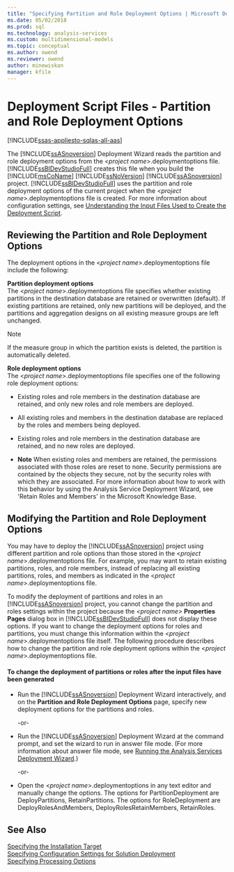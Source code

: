 ```yaml
---
title: "Specifying Partition and Role Deployment Options | Microsoft Docs"
ms.date: 05/02/2018
ms.prod: sql
ms.technology: analysis-services
ms.custom: multidimensional-models
ms.topic: conceptual
ms.author: owend
ms.reviewer: owend
author: minewiskan
manager: kfile
---
```

# Deployment Script Files - Partition and Role Deployment Options
[!INCLUDE[ssas-appliesto-sqlas-all-aas](../../includes/ssas-appliesto-sqlas-all-aas.md)]

  The [!INCLUDE[ssASnoversion](../../includes/ssasnoversion-md.md)] Deployment Wizard reads the partition and role deployment options from the \<*project name*>.deploymentoptions file. [!INCLUDE[ssBIDevStudioFull](../../includes/ssbidevstudiofull-md.md)] creates this file when you build the [!INCLUDE[msCoName](../../includes/msconame-md.md)] [!INCLUDE[ssNoVersion](../../includes/ssnoversion-md.md)] [!INCLUDE[ssASnoversion](../../includes/ssasnoversion-md.md)] project. [!INCLUDE[ssBIDevStudioFull](../../includes/ssbidevstudiofull-md.md)] uses the partition and role deployment options of the current project when the \<*project name*>.deploymentoptions file is created. For more information about configuration settings, see [Understanding the Input Files Used to Create the Deployment Script](../../analysis-services/multidimensional-models/deployment-script-files-input-used-to-create-deployment-script.md).  
  
## Reviewing the Partition and Role Deployment Options  
 The deployment options in the \<*project name*>.deploymentoptions file include the following:  
  
 **Partition deployment options**  
 The \<*project name*>.deploymentoptions file specifies whether existing partitions in the destination database are retained or overwritten (default). If existing partitions are retained, only new partitions will be deployed, and the partitions and aggregation designs on all existing measure groups are left unchanged.  
  
> [!NOTE]  
>  If the measure group in which the partition exists is deleted, the partition is automatically deleted.  
  
 **Role deployment options**  
 The \<*project name*>.deploymentoptions file specifies one of the following role deployment options:  
  
-   Existing roles and role members in the destination database are retained, and only new roles and role members are deployed.  
  
-   All existing roles and members in the destination database are replaced by the roles and members being deployed.  
  
-   Existing roles and role members in the destination database are retained, and no new roles are deployed.  
  
-   **Note** When existing roles and members are retained, the permissions associated with those roles are reset to none. Security permissions are contained by the objects they secure, not by the security roles with which they are associated. For more information about how to work with this behavior by using the Analysis Service Deployment Wizard, see 'Retain Roles and Members' in the Microsoft Knowledge Base.  
  
## Modifying the Partition and Role Deployment Options  
 You may have to deploy the [!INCLUDE[ssASnoversion](../../includes/ssasnoversion-md.md)] project using different partition and role options than those stored in the \<*project name*>.deploymentoptions file. For example, you may want to retain existing partitions, roles, and role members, instead of replacing all existing partitions, roles, and members as indicated in the \<*project name*>.deploymentoptions file.  
  
 To modify the deployment of partitions and roles in an [!INCLUDE[ssASnoversion](../../includes/ssasnoversion-md.md)] project, you cannot change the partition and roles settings within the project because the *\<project name>* **Properties Pages** dialog box in [!INCLUDE[ssBIDevStudioFull](../../includes/ssbidevstudiofull-md.md)] does not display these options. If you want to change the deployment options for roles and partitions, you must change this information within the \<*project name*>.deploymentoptions file itself. The following procedure describes how to change the partition and role deployment options within the \<*project name*>.deploymentoptions file.  
  
#### To change the deployment of partitions or roles after the input files have been generated  
  
-   Run the [!INCLUDE[ssASnoversion](../../includes/ssasnoversion-md.md)] Deployment Wizard interactively, and on the **Partition and Role Deployment Options** page, specify new deployment options for the partitions and roles.  
  
     -or-  
  
-   Run the [!INCLUDE[ssASnoversion](../../includes/ssasnoversion-md.md)] Deployment Wizard at the command prompt, and set the wizard to run in answer file mode. (For more information about answer file mode, see [Running the Analysis Services Deployment Wizard](../../analysis-services/multidimensional-models/running-the-analysis-services-deployment-wizard.md).)  
  
     -or-  
  
-   Open the \<*project name*>.deploymentoptions in any text editor and manually change the options. The options for PartitionDeployment are DeployPartitions, RetainPartitions. The options for RoleDeployment are DeployRolesAndMembers, DeployRolesRetainMembers, RetainRoles.
  
## See Also  
 [Specifying the Installation Target](../../analysis-services/multidimensional-models/deployment-script-files-specifying-the-installation-target.md)   
 [Specifying Configuration Settings for Solution Deployment](../../analysis-services/multidimensional-models/deployment-script-files-solution-deployment-config-settings.md)   
 [Specifying Processing Options](../../analysis-services/multidimensional-models/deployment-script-files-specifying-processing-options.md)  
  
  
